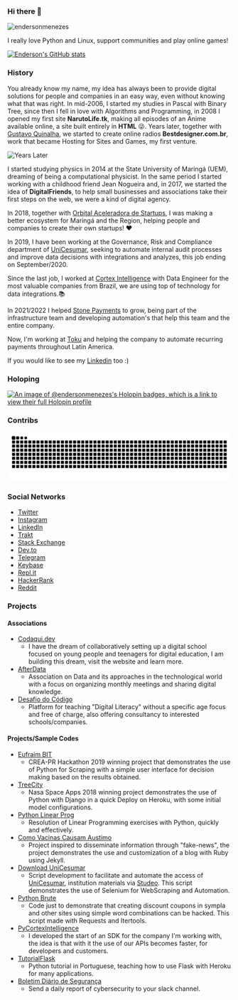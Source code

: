 ### Hi there 🐍

<p align="left"> <img src="https://komarev.com/ghpvc/?username=endersonmenezes" alt="endersonmenezes" /> </p>

I really love Python and Linux, support communities and play online games!

[![Enderson's GitHub stats](https://github-readme-stats.vercel.app/api?username=endersonmenezes&theme=dracula)](https://github.com/anuraghazra/github-readme-stats)

### History

You already know my name, my idea has always been to provide digital solutions for people and companies in an easy way, even without knowing what that was right. In mid-2006, I started my studies in Pascal with Binary Tree, since then I fell in love with Algorithms and Programming, in 2008 I opened my first site **NarutoLife.tk**, making all episodes of an Anime available online, a site built entirely in **HTML** 😜. Years later, together with [Gustavo Quinalha](https://github.com/gustavoquinalha), we started to create online radios **Bestdesigner.com.br**, work that became Hosting for Sites and Games, my first venture.

![Years Later](https://i.ytimg.com/vi/K5bgq69ujs4/hqdefault.jpg)

I started studying physics in 2014 at the State University of Maringá (UEM), dreaming of being a computational physicist. In the same period I started working with a childhood friend Jean Nogueira and, in 2017, we started the idea of **DigitalFriends**, to help small businesses and associations take their first steps on the web, we were a kind of digital agency.

In 2018, together with [Orbital Aceleradora de Startups](https://orbital.ac), I was making a better ecosystem for Maringá and the Region, helping people and companies to create their own startups! ❤️

In 2019, I have been working at the Governance, Risk and Compliance department of [UniCesumar](https://unicesumar.edu.br), seeking to automate internal audit processes and improve data decisions with integrations and analyzes, this job ending on September/2020.

Since the last job, I worked at [Cortex Intelligence](https://cortex-intelligence.com) with Data Engineer for the most valuable companies from Brazil, we are using top of technology for data integrations.📚

In 2021/2022 I helped [Stone Payments](http://stone.co/) to grow, being part of the infrastructure team and developing automation's that help this team and the entire company.

Now, I'm working at [Toku](https://trytoku.com) and helping the company to automate recurring payments throughout Latin America.

If you would like to see my [Linkedin](https://www.linkedin.com/in/endersonmenezes/) too :)

### Holoping

[![An image of @endersonmenezes's Holopin badges, which is a link to view their full Holopin profile](https://holopin.me/endersonmenezes)](https://holopin.io/@endersonmenezes)

### Contribs

![Contrib from Me](https://github.com/endersonmenezes/endersonmenezes/blob/output/github-contribution-grid-snake.svg)

### Social Networks

- [Twitter](https://twitter.com/iluendido/)
- [Instagram](https://www.instagram.com/iluendido/)
- [LinkedIn](https://www.linkedin.com/in/endersonmenezes/)
- [Trakt](https://trakt.tv/users/endersonmc)
- [Stack Exchange](https://stackexchange.com/users/6699402/enderson-menezes?tab=accounts)
- [Dev.to](https://dev.to/endersonmenezes)
- [Telegram](https://t.me/endersonmc)
- [Keybase](https://keybase.io/enderson)
- [Repl.it](https://repl.it/@menezesenderson)
- [HackerRank](https://www.hackerrank.com/endersonmenezes)
- [Reddit](https://www.reddit.com/user/endersonmc)

### Projects

#### Associations

- [Codaqui.dev](https://codaqui.dev)
  - I have the dream of collaboratively setting up a digital school focused on young people and teenagers for digital education, I am building this dream, visit the website and learn more.
- [AfterData](https://afterdata.in)
  - Association on Data and its approaches in the technological world with a focus on organizing monthly meetings and sharing digital knowledge.
- [Desafio do Código](https://desafiodocodigo.com.br)
  - Platform for teaching "Digital Literacy" without a specific age focus and free of charge, also offering consultancy to interested schools/companies.

#### Projects/Sample Codes

- [Eufraim BIT](https://github.com/endersonmenezes/eufraim)
  - CREA-PR Hackathon 2019 winning project that demonstrates the use of Python for Scraping with a simple user interface for decision making based on the results obtained.
- [TreeCity](https://github.com/endersonmenezes/treecity)
  - Nasa Space Apps 2018 winning project demonstrates the use of Python with Django in a quick Deploy on Heroku, with some initial model configurations.
- [Python Linear Prog](https://github.com/endersonmenezes/python-linear-programming)
  - Resolution of Linear Programming exercises with Python, quickly and effectively.
- [Como Vacinas Causam Austimo](https://github.com/endersonmenezes/como-vacinas-causam-autismo)
  - Project inspired to disseminate information through "fake-news", the project demonstrates the use and customization of a blog with Ruby using Jekyll.
- [Download UniCesumar](https://github.com/endersonmenezes/download-slides-unicesumar)
  - Script development to facilitate and automate the access of [UniCesumar](https://unicesumar.edu.br), institution materials via [Studeo](http://studeo.unicesumar.edu.br/). This script demonstrates the use of Selenium for WebScraping and Automation.
- [Python Brute](https://github.com/endersonmenezes/pythonbrute)
  - Code just to demonstrate that creating discount coupons in sympla and other sites using simple word combinations can be hacked. This script made with Requests and Itertools.
- [PyCortexIntelligence](https://github.com/endersonmenezes/pycortexintelligence)
  - I developed the start of an SDK for the company I'm working with, the idea is that with it the use of our APIs becomes faster, for developers and customers.
- [TutorialFlask](https://github.com/endersonmenezes/tutorialflask)
  - Python tutorial in Portuguese, teaching how to use Flask with Heroku for many applications.
- [Boletim Diário de Segurança](https://github.com/endersonmenezes/boletim-diario-seguranca)
  - Send a daily report of cybersecurity to your slack channel.
